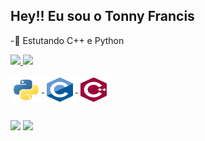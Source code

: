 ## Hey!! Eu sou o Tonny Francis
-📜 Estutando C++ e Python

 <div>
  <a href="https://github.com/Tonny-Francis">
  <img height="180em" src="https://github-readme-stats.vercel.app/api?username=Tonny-Francis&show_icons=true&theme=dark&include_all_commits=true&count_private=true"/>
  <img height="180em" src="https://github-readme-stats.vercel.app/api/top-langs/?username=Tonny-Francis&layout=compact&langs_count=7&theme=dark"/>
 </div>
 
 <div style="display: inline_block"><br>
  <img align="center" alt="Tonny-Python" height="40" width="50" src="https://raw.githubusercontent.com/devicons/devicon/master/icons/python/python-original.svg">
  <img align="center" alt="Tonny-Python" height="40" width="50" src="https://github.com/devicons/devicon/blob/master/icons/c/c-original.svg">
  <img align="center" alt="Tonny-Python" height="40" width="50" src="https://github.com/devicons/devicon/blob/master/icons/cplusplus/cplusplus-plain.svg">
</div>

##
  
<div> 
  <a href = "mailto:tonnyfrancis@poli.ufrj.br"><img src="https://img.shields.io/badge/-Gmail-%23333?style=for-the-badge&logo=gmail&logoColor=white" target="_blank"></a>
  <a href="https://www.linkedin.com/in/tonny-francis-ba2449207/" target="_blank"><img src="https://img.shields.io/badge/-LinkedIn-%230077B5?style=for-the-badge&logo=linkedin&logoColor=white" target="_blank"></a>
</div>
